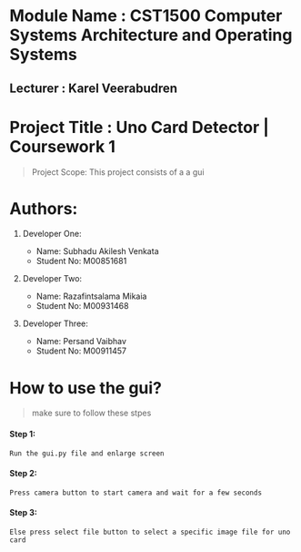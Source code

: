 # Module Name : CST1500 Computer Systems Architecture and Operating Systems
## Lecturer : Karel Veerabudren

# Project Title : Uno Card Detector | Coursework 1

> Project Scope:
> This project consists of a a gui

# Authors:
1. Developer One:
    - Name: Subhadu Akilesh Venkata 
    - Student No: M00851681

2. Developer Two:
    - Name: Razafintsalama Mikaia
    - Student No: M00931468

3. Developer Three:
    - Name: Persand Vaibhav 
    - Student No: M00911457


# How to use the gui?
> make sure to follow these stpes

#### Step 1: 
    Run the gui.py file and enlarge screen
#### Step 2: 
    Press camera button to start camera and wait for a few seconds
#### Step 3: 
    Else press select file button to select a specific image file for uno card
